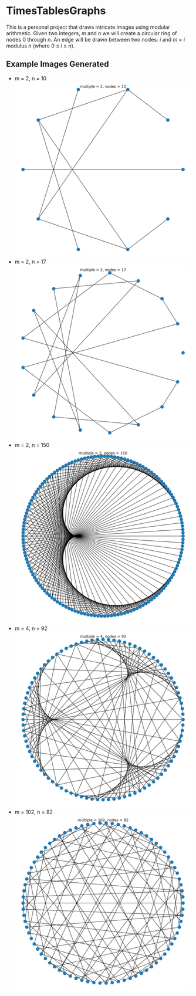 # TimesTablesGraphs
<p>This is a personal project that draws intricate images using modular arithmetic.
Given two integers, <em>m</em> and <em>n</em> we will create a circular ring of nodes 0 through <em>n</em>. 
An edge will be drawn between two nodes: <em>i</em> and <em>m</em> &times; <em>i</em> modulus <em>n</em> (where 0 &le; 
<i>i</i> &le; <em>n</em>). </p>

## Example Images Generated
- m = 2, n = 10 <br>
  ![image1](images/2timesTables10.png "2timesTables10")
- m = 2, n = 17
  ![image2](images/2timesTables17.png "2timesTables10")
- m = 2, n = 150
  ![image3](images/2timesTables150.png "2timesTables10")
- m = 4, n = 92
  ![image4](images/4timesTables92.png "2timesTables10")
- m = 102, n = 82
  ![image5](images/102timesTables82.png "2timesTables10")

